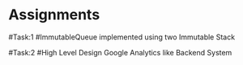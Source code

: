 # Assignments

#Task:1
#ImmutableQueue implemented using two Immutable Stack 


#Task:2
#High Level Design Google Analytics like Backend System
